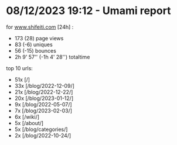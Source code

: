 # 08/12/2023 19:12 - Umami report
for www.shifeiti.com [24h] :

 - 173 (28) page views
 - 83 (-6) uniques
 - 56 (-15) bounces
 - 2h 9' 57'' (-1h 4' 28'') totaltime


top 10 urls:
 - 51x [/]
 - 33x [/blog/2022-12-09/]
 - 21x [/blog/2022-12-22/]
 - 20x [/blog/2023-01-12/]
 - 9x [/blog/2022-05-07/]
 - 7x [/blog/2023-02-03/]
 - 6x [/wiki/]
 - 5x [/about/]
 - 5x [/blog/categories/]
 - 2x [/blog/2022-10-24/]


